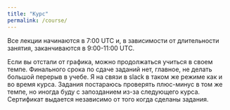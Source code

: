 ```yaml
---
title: "Курс"
permalink: /course/
---
```


Все лекции начинаются в 7:00 UTC и, в зависимости от длительности занятия, заканчиваются в 9:00-11:00 UTC.



Если вы отстали от графика, можно продолжаться учиться в своем темпе. Финального срока по сдаче заданий нет, главное, не делать большой перерыв в учебе. Я на связи в slack в таком же режиме как и во время курса. Задания постараюсь проверять плюс-минус в том же темпе, но иногда буду с запозданием из-за следующего курса. Сертификат выдается независимо от того когда сделаны задания.

